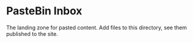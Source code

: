 # PasteBin Inbox
The landing zone for pasted content. Add files to this directory, see them published to the site.